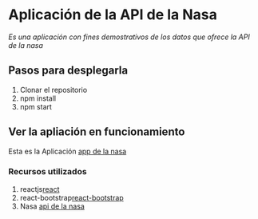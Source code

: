 # Aplicación de la API de la Nasa

*Es una aplicación con fines demostrativos de los datos que ofrece la API de la nasa*

## Pasos para desplegarla

1. Clonar el repositorio 
2. npm install 
3. npm start 

## Ver la apliación en funcionamiento
 Esta es la Aplicación [app de la nasa](https://leandro-xavier.github.io/app-de-la-nasa/)
 
 ### Recursos utilizados 
 1. reactjs[react](https://es.reactjs.org/)
 2. react-bootstrap[react-bootstrap](https://react-bootstrap.github.io/)
 3. Nasa [api de la nasa](https://api.nasa.gov/)

